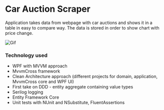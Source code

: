 # Car Auction Scraper

Application takes data from webpage with car auctions and shows it 
in a table in easy to compare way. The data is stored in order to 
show chart with price change.

![Gif](/docs/CarAuctionScraper.gif)

### Technology used
- WPF with MVVM approach
- MvvmCross framework
- Clean Architecture approach (different projects for domain, application, MvvmCross core and WPF UI)
- First take on DDD - entity aggregate containing value types
- Serilog logging
- Entity Framework Core
- Unit tests with NUnit and NSubstitute, FluentAssertions
